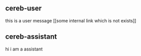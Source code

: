 cereb-user
---
this  is a user message
[[some internal link which is not exists]]


cereb-assistant
---

hi i am a assistant

